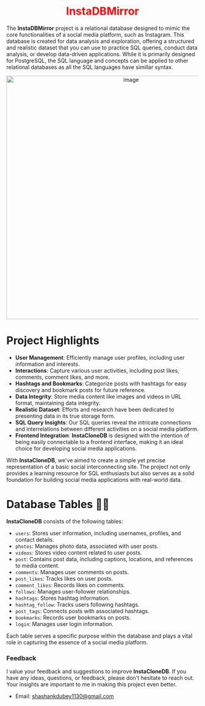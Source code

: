 <div align="center">
  <h1 style="color: red;">InstaDBMirror</h1>
</div>

The **InstaDBMirror** project is a relational database designed to mimic the core functionalities of a social media platform, such as Instagram. This database is created for data analysis and exploration, offering a structured and realistic dataset that you can use to practice SQL queries, conduct data analysis, or develop data-driven applications.  While it is primarily designed for PostgreSQL, the SQL language and concepts can be applied to other relational databases as all the SQL languages have simillar syntax.

<div align="center">
  <img width="638" alt="image" src="https://github.com/Shashank1130/InstaCloneDB/assets/107529934/accc4efe-e9d6-473a-9a4e-13f016e3bf13">
</div>


# Project Highlights

- **User Management**: Efficiently manage user profiles, including user information and interests.
- **Interactions**: Capture various user activities, including post likes, comments, comment likes, and more.
- **Hashtags and Bookmarks**: Categorize posts with hashtags for easy discovery and bookmark posts for future reference.
- **Data Integrity**: Store media content like images and videos in URL format, maintaining data integrity.
- **Realistic Dataset**: Efforts and research have been dedicated to presenting data in its true storage form.
- **SQL Query Insights**: Our SQL queries reveal the intricate connections and interrelations between different activities on a social media platform.
- **Frontend Integration**: **InstaCloneDB** is designed with the intention of being easily connectable to a frontend interface, making it an ideal choice for developing social media applications.

With **InstaCloneDB**, we've aimed to create a simple yet precise representation of a basic social interconnecting site. The project not only provides a learning resource for SQL enthusiasts but also serves as a solid foundation for building social media applications with real-world data.



# Database Tables 🧾🧾

**InstaCloneDB** consists of the following tables:

- `users`: Stores user information, including usernames, profiles, and contact details.
- `photos`: Manages photo data, associated with user posts.
- `videos`: Stores video content related to user posts.
- `post`: Contains post data, including captions, locations, and references to media content.
- `comments`: Manages user comments on posts.
- `post_likes`: Tracks likes on user posts.
- `comment_likes`: Records likes on comments.
- `follows`: Manages user-follower relationships.
- `hashtags`: Stores hashtag information.
- `hashtag_follow`: Tracks users following hashtags.
- `post_tags`: Connects posts with associated hashtags.
- `bookmarks`: Records user bookmarks on posts.
- `login`: Manages user login information.

Each table serves a specific purpose within the database and plays a vital role in capturing the essence of a social media platform.




### Feedback
I value your feedback and suggestions to improve **InstaCloneDB**. If you have any ideas, questions, or feedback, please don't hesitate to reach out. Your insights are important to me in making this project even better.
- Email: [shashankdubey1130@gmail.com](mailto:shashankdubey1130@gmail.com)
